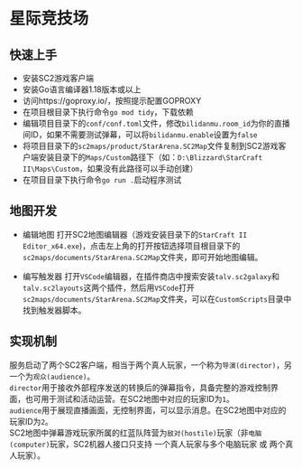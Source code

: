 # 星际竞技场

## 快速上手

- 安装SC2游戏客户端
- 安装Go语言编译器1.18版本或以上
- 访问https://goproxy.io/，按照提示配置GOPROXY
- 在项目根目录下执行命令`go mod tidy`，下载依赖
- 编辑项目目录下的`conf/conf.toml`文件，修改`bilidanmu.room_id`为你的直播间ID，如果不需要测试弹幕，可以将`bilidanmu.enable`设置为`false`
- 将项目目录下的`sc2maps/product/StarArena.SC2Map`文件复制到SC2游戏客户端安装目录下的`Maps/Custom`路径下（如：`D:\Blizzard\StarCraft II\Maps\Custom`，如果没有此路径可以手动创建）
- 在项目目录下执行命令`go run .`启动程序测试

## 地图开发

- 编辑地图
打开SC2地图编辑器（游戏安装目录下的`StarCraft II Editor_x64.exe`)，点击左上角的打开按钮选择项目根目录下的`sc2maps/documents/StarArena.SC2Map`文件夹，即可开始地图编辑。

- 编写触发器
打开`VSCode`编辑器，在插件商店中搜索安装`talv.sc2galaxy`和`talv.sc2layouts`这两个插件，然后用`VSCode`打开`sc2maps/documents/StarArena.SC2Map`文件夹，可以在`CustomScripts`目录中找到触发器脚本。

## 实现机制

服务启动了两个SC2客户端，相当于两个真人玩家，一个称为`导演(director)`，另一个为`观众(audience)`。  
`director`用于接收外部程序发送的转换后的弹幕指令，具备完整的游戏控制界面，也可用于测试和活动运营。在SC2地图中对应的玩家ID为`1`。  
`audience`用于展现直播画面，无控制界面，可以显示消息。在SC2地图中对应的玩家ID为`2`。  
SC2地图中弹幕游戏玩家所属的红蓝队阵营为`敌对(hostile)`玩家（非`电脑(computer)`玩家，SC2机器人接口只支持 一个真人玩家与多个电脑玩家 或 两个真人玩家）。